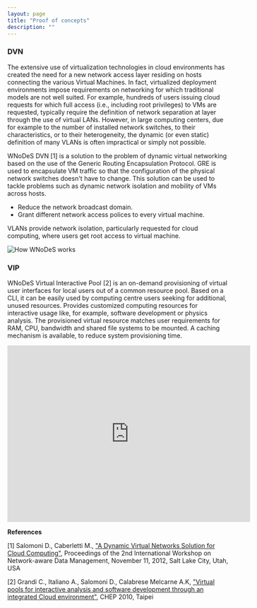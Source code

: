 ```yaml
---
layout: page
title: "Proof of concepts"
description: ""
---
```



### DVN

The extensive use of virtualization technologies in cloud environments has created the need for a new network access layer residing on hosts connecting the various Virtual Machines.
In fact, virtualized deployment environments impose requirements on networking for which traditional models are not well suited.
For example, hundreds of users issuing cloud requests for which full access (i.e., including root privileges) to VMs are requested, typically require the definition of network separation at layer through the use of virtual LANs.
However, in large computing centers, due for example to the number of installed network switches, to their characteristics, or to their heterogeneity, the dynamic (or even static) definition of many VLANs is often impractical or simply not possible.

WNoDeS DVN [1] is a solution to the problem of dynamic virtual networking based on the use of the Generic Routing Encapsulation Protocol.
GRE is used to encapsulate VM traffic so that the configuration of the physical network switches doesn't have to change.
This solution can be used to tackle problems such as dynamic network isolation and mobility of VMs across hosts.

* Reduce the network broadcast domain.
* Grant different network access polices to every virtual machine.

VLANs provide network isolation, particularly requested for cloud computing, where users get root access to virtual machine.

![How WNoDeS works]({{site.baseurl}}/images/dvn_components.png) 

### VIP

WNoDeS Virtual Interactive Pool [2] is an on-demand provisioning of virtual user interfaces for local users out of a common resource pool.
Based on a CLI, it can be easily used by computing centre users seeking for additional, unused resources.
Provides customized computing resources for interactive usage like, for example, software development or physics analysis.
The provisioned virtual resource matches user requirements for RAM, CPU, bandwidth and shared file systems to be mounted.
A caching mechanism is available, to reduce system provisioning time.

<iframe src="http://prezi.com/embed/9dyfwjybq9b-/?bgcolor=ffffff&amp;lock_to_path=0&amp;autoplay=0&amp;autohide_ctrls=0&amp;features=undefined&amp;disabled_features=undefined" width="550" height="400" frameBorder="0"></iframe>



**References**

[1] Salomoni D., Caberletti M., ["A Dynamic Virtual Networks Solution for Cloud Computing"](http://www.computer.org/csdl/proceedings/sccompanion/2012/4956/00/4956a526-abs.html), Proceedings of the 2nd International Workshop on Network-aware Data Management, November 11, 2012, Salt Lake City, Utah, USA

[2] Grandi C., Italiano A., Salomoni D., Calabrese Melcarne A.K, ["Virtual pools for interactive analysis and software development through an integrated Cloud environment"](http://web2.infn.it/wnodes/download/CHEP10-Grandi-VIP-101019.pdf), CHEP 2010, Taipei

